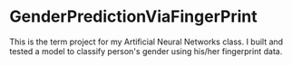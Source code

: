 # GenderPredictionViaFingerPrint
This is the term project for my Artificial Neural Networks class. I built and tested a model to classify person's gender using his/her fingerprint data.
